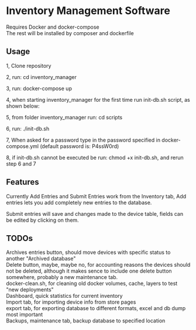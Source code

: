 # Inventory Management Software

Requires Docker and docker-compose  
The rest will be installed by composer and dockerfile

## Usage

1, Clone repository

2, run: cd inventory_manager

3, run: docker-compose up

4, when starting inventory_manager for the first time run init-db.sh script, as shown below:

5, from folder inventory_manager run: cd scripts

6, run: ./init-db.sh

7, When asked for a password type in the password specified in docker-compose.yml (default password is: P4ssW0rd)

8, if init-db.sh cannot be executed be run: chmod +x init-db.sh, and rerun step 6 and 7

## Features

Currently Add Entries and Submit Entries work from the Inventory tab, Add entries lets you add completely new entries to the database.

Submit entries will save and changes made to the device table, fields can be edited by clicking on them.

## TODOs

Archives entries button, should move devices with specific status to another "Archived database"  
Delete button, maybe, maybe no, for accounting reasons the devices should not be deleted, although it makes sence to include one delete button somewhere, probably a new maintenance tab.  
docker-clean.sh, for cleaning old docker volumes, cache, layers to test "new deployments"  
Dashboard, quick statistics for current inventory  
Import tab, for importing device info from store pages  
export tab, for exporting database to different formats, excel and db dump most important  
Backups, maintenance tab, backup database to specified location  
